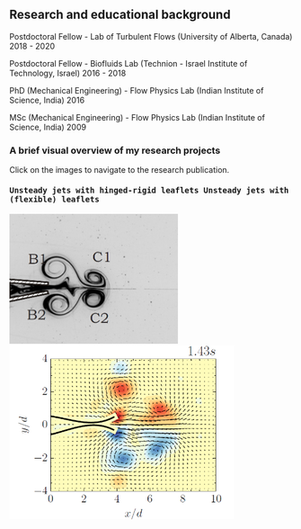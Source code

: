 ## Research and educational background

Postdoctoral Fellow - Lab of Turbulent Flows (University of Alberta, Canada)
2018 - 2020

Postdoctoral Fellow - Biofluids Lab (Technion - Israel Institute of Technology, Israel)
2016 - 2018

PhD (Mechanical Engineering) - Flow Physics Lab (Indian Institute of Science, India)
2016

MSc (Mechanical Engineering) - Flow Physics Lab (Indian Institute of Science, India)
2009

### A brief visual overview of my research projects

Click on the images to navigate to the research publication.

#### <pre> Unsteady jets with hinged-rigid leaflets                      Unsteady jets with deformable (flexible) leaflets  
<a href="https://doi.org/10.1017/jfm.2013.356"><img src="images/vortex-flap4.png" width="300" title = "Dye visualization of vortex formation with hinged-rigid flaps">  <a href="https://doi.org/10.1017/jfm.2018.230"><img src="images/vortex-flap4-flexible-vort.png" width="400" title = "PIV measurements of vortex pair generation with flexible flaps">

#### 




